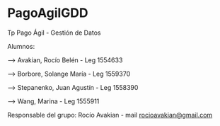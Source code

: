 # PagoAgilGDD
Tp Pago Ágil - Gestión de Datos

Alumnos:

--> Avakian, Rocío Belén - Leg 1554633

--> Borbore, Solange María - Leg 1559370

--> Stepanenko, Juan Agustín - Leg 1558390

--> Wang, Marina - Leg 1555911


Responsable del grupo: Rocío Avakian - mail rocioavakian@gmail.com
